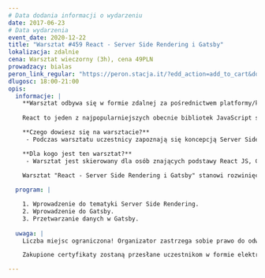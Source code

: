 ```yaml
---
# Data dodania informacji o wydarzeniu
date: 2017-06-23
# Data wydarzenia
event_date: 2020-12-22
title: "Warsztat #459 React - Server Side Rendering i Gatsby"
lokalizacja: zdalnie
cena: Warsztat wieczorny (3h), cena 49PLN
prowadzacy: bialas
peron_link_regular: "https://peron.stacja.it/?edd_action=add_to_cart&download_id=5042&edd_options[price_id]=1"
dlugosc: 18:00-21:00
opis:
  informacje: |
    **Warsztat odbywa się w formie zdalnej za pośrednictwem platformy/komunikatora online, z wykorzystaniem dźwięku, obrazu z kamery, udostępniania ekranu komputera prowadzącego i uczestników.** 
  
    React to jeden z najpopularniejszych obecnie bibliotek JavaScript stworzona przez Facebook’a w celu tworzenia dynamicznych interfejsów użytkownika. React oparty o ideę tworzenia aplikacji z mniejszych komponentów okazuje się też świetnym narzędziem do pracy również nad mniejszymi aplikacjami czyniąc je prostymi w testowaniu, rozwijaniu i późniejszym utrzymaniu. 

    **Czego dowiesz się na warsztacie?**
     - Podczas warsztatu uczestnicy zapoznają się koncepcją Server Side Renderingu oraz dowiedzą się jakie możliwości daje framework Gatsby.

    **Dla kogo jest ten warsztat?**
     - Warsztat jest skierowany dla osób znających podstawy React JS, CSS oraz ES6.

    Warsztat "React - Server Side Rendering i Gatsby" stanowi rozwinięcie kwestii poruszonych na warsztacie ["Wprowadzenie do ReactJS"](https://stacja.it/warsztaty/2020-12-05-wprowadzenie-do-reactjs.html), więc jeśli nie znasz jeszcze podstaw React JS to zachęcamy do rozpoczęcia przygody z Reactem właśnie na Stacji IT. 
    
  program: |

    1. Wprowadzenie do tematyki Server Side Rendering.
    2. Wprowadzenie do Gatsby.
    3. Przetwarzanie danych w Gatsby.
  
  uwaga: |
    Liczba miejsc ograniczona! Organizator zastrzega sobie prawo do odwołania wydarzenia w przypadku niezgłoszenia się minimalnej liczby uczestników.

    Zakupione certyfikaty zostaną przesłane uczestnikom w formie elektronicznej po warsztacie. Jeśli chcesz otrzymać zakupiony certyfikat w formie papierowej, zgłoś to mailowo na adres kontakt@stacja.it.

---
```

